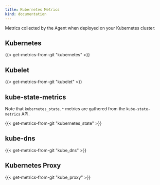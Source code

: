 ```yaml
---
title: Kubernetes Metrics
kind: documentation
---
```


Metrics collected by the Agent when deployed on your Kubernetes cluster:

## Kubernetes

{{< get-metrics-from-git "kubernetes" >}}

## Kubelet

{{< get-metrics-from-git "kubelet" >}}

## kube-state-metrics

Note that `kubernetes_state.*` metrics are gathered from the `kube-state-metrics` API.

{{< get-metrics-from-git "kubernetes_state" >}}

## kube-dns

{{< get-metrics-from-git "kube_dns" >}}

## Kubernetes Proxy

{{< get-metrics-from-git "kube_proxy" >}}
